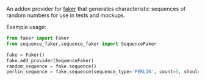 An addon provider for [faker](https://faker.readthedocs.io/en/stable/index.html) that generates characteristic sequences of random numbers for use in tests and mockups.

Example usage:

```python
from faker import Faker
from sequence_faker.sequence_faker import SequenceFaker

fake = Faker()
fake.add_provider(SequenceFaker)
random_sequence = fake.sequence()
perlin_sequence = fake.sequence(sequence_type='PERLIN', count=5, should_round=True, ndigits=2)
```
